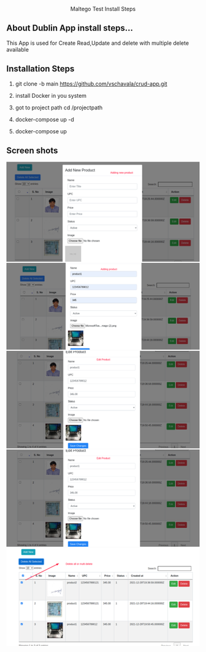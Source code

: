 <p align="center">Maltego Test Install Steps</p>


## About Dublin App install steps...

This App is used for Create Read,Update and delete  with multiple delete available



## Installation Steps

1. git clone -b main https://github.com/vschavala/crud-app.git

2. install Docker in you system

3. got to project path cd /projectpath

4. docker-compose up -d

5. docker-compose up

## Screen shots

![Screenshot](create-crud.png)
![Screenshot](crud-read.png)
![Screenshot](crud-edit.png)
![Screenshot](crud-edit.png)
![Screenshot](multi-delete.png)

